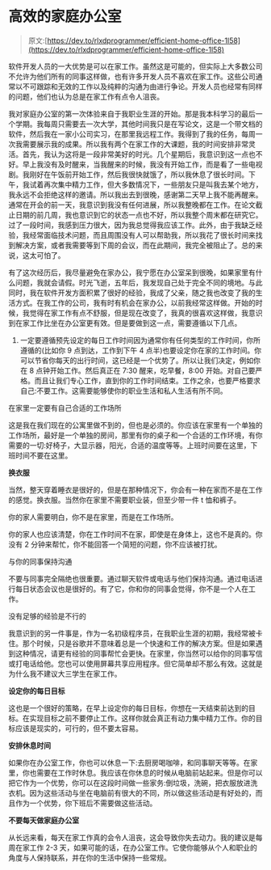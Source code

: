 # 高效的家庭办公室

> 原文:[https://dev.to/rlxdprogrammer/efficient-home-office-1l58](https://dev.to/rlxdprogrammer/efficient-home-office-1l58)

软件开发人员的一大优势是可以在家工作。虽然这是可能的，但实际上大多数公司不允许为他们所有的同事这样做，也有许多开发人员不喜欢在家工作。这些公司通常以不可跟踪和无效的工作以及纯粹的沟通为由进行争论。开发人员也经常有同样的问题，他们也认为总是在家工作有点令人沮丧。

我对家庭办公室的第一次体验来自于我职业生涯的开始。那是我本科学习的最后一个学期。我每周只需要去一次大学，其他时间我只是在写论文，这是一个带文档的软件，然后我在一家小公司实习，在那里我远程工作。我得到了我的任务，每周一次我需要展示我的成果。所以我有两个在家工作的大课题，我的时间安排非常灵活。首先，我认为这将是一段非常美好的时光。几个星期后，我意识到这一点也不好。早上我没有及时醒来，当我醒来的时候，我没有开始工作，而是看了一些电视剧。我刚好在午饭前开始工作，然后我很快就饿了，所以我休息了很长时间。下午，我试着再次集中精力工作，但大多数情况下，一些朋友只是叫我去某个地方，我永远不会拒绝这样的邀请。所以我出去到很晚，感谢第二天早上我不能再醒来。通常在开会的前一天，我意识到我没有任何进展，所以我整晚都在工作。在论文截止日期的前几周，我也意识到它的状态一点也不好，所以我整个周末都在研究它。过了一段时间，我感到压力很大，因为我总觉得我应该工作。此外，由于我缺乏经验，我经常面临技术问题，而且周围没有人可以帮助我，所以我花了很长时间来找到解决方案，或者我需要等到下周的会议，而在此期间，我完全被阻止了。总的来说，这太可怕了。

有了这次经历后，我尽量避免在家办公，我宁愿在办公室呆到很晚，如果家里有什么问题，我就会请假。时光飞逝，五年后，我发现自己处于完全不同的境地。与此同时，我在软件开发方面积累了很好的经验，我成了父亲，随之我也改变了我的生活方式。在我工作的公司，我有时有机会在家办公，以前我经常这样做。开始的时候，我觉得在家工作有点不舒服，但是现在改变了，我真的很喜欢这样做，我意识到在家工作比坐在办公室更有效。但是要做到这一点，需要遵循以下几点。

1.  一定要遵循预先设定的每日工作时间因为通常你有任何类型的工作时间，你所遵循的(比如你 9 点到达，工作到下午 4 点半)也要设定你在家的工作时间。你可以节省你每天的出行时间，这已经是一个优势了。所以让我们决定，例如你在 8 点钟开始工作。然后真正在 7:30 醒来，吃早餐，8:00 开始。对自己要严格。而且让我们专心工作，直到你的工作时间结束。工作之余，也要严格要求自己:不要工作。这需要能够使你的职业生活和私人生活有所不同。

在家里一定要有自己合适的工作场所

这是我在我们现在的公寓里做不到的，但也是必须的。你应该在家里有一个单独的工作场所，最好是一个单独的房间，那里有你的桌子和一个合适的工作环境，有你需要的一切:好椅子，大显示器，阳光，合适的温度等等。上班时间要在这里，下班时间不要在这里。

**换衣服**

当然，整天穿着睡衣是很好的，但是在那种情况下，你会有一种在家而不是在工作的感觉。换衣服。当然你在家里不需要职业装，但至少带一件 t 恤和裤子。

你的家人需要明白，你不是在家里，而是在工作场所。

你的家人也应该清楚，你在工作时间不在家，即使是在身体上，这也不是真的。你没有 2 分钟来帮忙，你不能回答一个简短的问题，你不应该被打扰。

与你的同事保持沟通

不要与同事完全隔绝也很重要。通过聊天软件或电话与他们保持沟通。通过电话进行每日状态会议也是很好的。有了它，你和你的同事会觉得，你不是一个人在工作。

没有足够的经验是不行的

我意识到的另一件事是，作为一名初级程序员，在我职业生涯的初期，我经常被卡住。那个时候，只是谷歌并不意味着总是一个快速和工作的解决方案。但是如果遇到这种情况，请更有经验的同事帮忙会更快。在家里，你当然可以给你的同事写信或打电话给他。您也可以使用屏幕共享应用程序。但它简单却不那么有效。这就是为什么我不建议大三学生在家工作。

**设定你的每日目标**

这也是一个很好的策略，在早上设定你的每日目标，你想在一天结束前达到的目标。在实现目标之前不要停止工作。这样你就会真正有动力集中精力工作。你的目标应该是现实的，可行的，但不要太容易。

**安排休息时间**

如果你在办公室工作，你也可以休息一下:去厨房喝咖啡，和同事聊天等等。在家里，你也需要在工作时休息。我应该在你休息的时候从电脑前站起来。但是你可以把它作为一个优势，你可以在这段时间做一些家务:倒垃圾，洗碗，把衣服放进洗衣机。因为这些活动与坐在电脑前有很大的不同，所以做这些活动是有好处的，而且作为一个优势，你下班后不需要做这些活动。

**不要每天做家庭办公室**

从长远来看，每天在家工作真的会令人沮丧，这会导致你失去动力。我的建议是每周在家工作 2-3 天，如果可能的话，在办公室工作。它使你能够从个人和职业的角度与人保持联系，并在你的生活中保持一些常规。